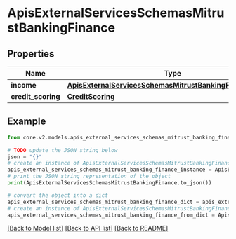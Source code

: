 # ApisExternalServicesSchemasMitrustBankingFinance


## Properties

Name | Type | Description | Notes
------------ | ------------- | ------------- | -------------
**income** | [**ApisExternalServicesSchemasMitrustBankingFinanceIncome**](ApisExternalServicesSchemasMitrustBankingFinanceIncome.md) |  | 
**credit_scoring** | [**CreditScoring**](CreditScoring.md) |  | 

## Example

```python
from core.v2.models.apis_external_services_schemas_mitrust_banking_finance import ApisExternalServicesSchemasMitrustBankingFinance

# TODO update the JSON string below
json = "{}"
# create an instance of ApisExternalServicesSchemasMitrustBankingFinance from a JSON string
apis_external_services_schemas_mitrust_banking_finance_instance = ApisExternalServicesSchemasMitrustBankingFinance.from_json(json)
# print the JSON string representation of the object
print(ApisExternalServicesSchemasMitrustBankingFinance.to_json())

# convert the object into a dict
apis_external_services_schemas_mitrust_banking_finance_dict = apis_external_services_schemas_mitrust_banking_finance_instance.to_dict()
# create an instance of ApisExternalServicesSchemasMitrustBankingFinance from a dict
apis_external_services_schemas_mitrust_banking_finance_from_dict = ApisExternalServicesSchemasMitrustBankingFinance.from_dict(apis_external_services_schemas_mitrust_banking_finance_dict)
```
[[Back to Model list]](../README.md#documentation-for-models) [[Back to API list]](../README.md#documentation-for-api-endpoints) [[Back to README]](../README.md)


